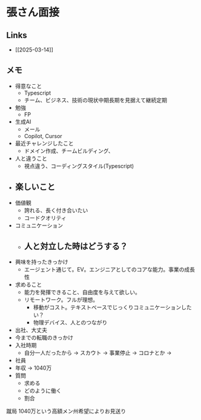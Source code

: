 # 張さん面接

## Links

- [[2025-03-14]]

## メモ

- 得意なこと
	- Typescript
	- チーム、ビジネス、技術の現状中期長期を見据えて継続定期
- 勉強
	- FP 
- 生成AI
	- メール
	- Copilot, Cursor
- 最近チャレンジしたこと
	- ドメイン作成、チームビルディング、
- 人と違うこと
	- 視点違う、コーディングスタイル(Typescript)
- 楽しいこと
	- 
- 価値観
	- 誇れる、長く付き合いたい
	- コードクオリティ
- コミュニケーション
	- 人と対立した時はどうする？
		- 
- 興味を持ったきっかけ
	- エージェント通じて。EV。エンジニアとしてのコアな能力。事業の成長性
- 求めること
	- 能力を発揮できること、自由度を与えて欲しい。
	- リモートワーク。フルが理想。
		- 移動がコスト。テキストベースでじっくりコミュニケーションしたい？
		- 物理デバイス、人とのつながり
- 出社、大丈夫
- 今までの転職のきっかけ
- 入社時期
	- 自分一人だったから -> スカウト -> 事業停止 -> コロナとか -> 
- 社員
- 年収 -> 1040万
- 質問
	- 求める
	- どのように働く
	- 割合

蹴局 1040万という高額メン州希望によりお見送り

